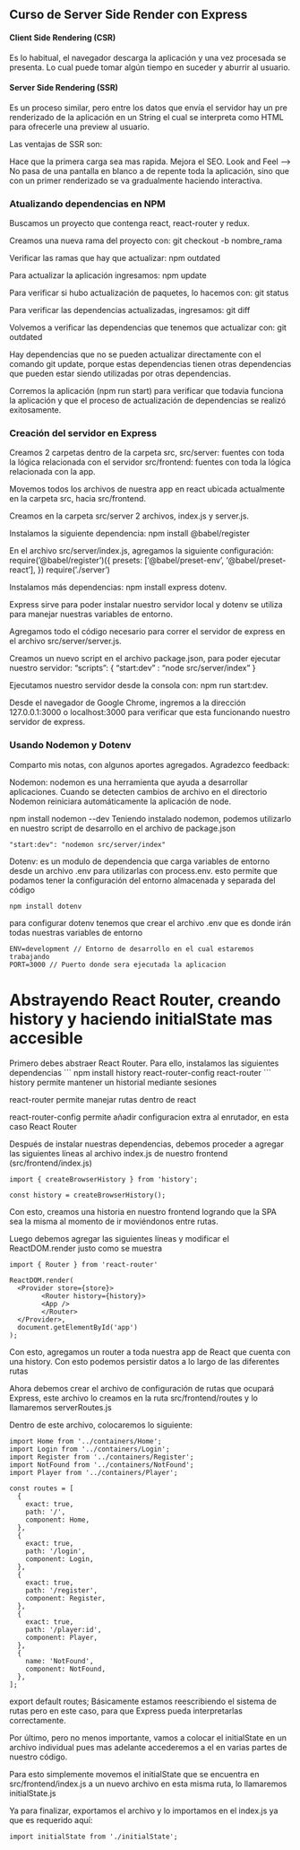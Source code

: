 ## Curso de Server Side Render con Express

#### Client Side Rendering (CSR)
Es lo habitual, el navegador descarga la aplicación y una vez procesada se presenta. Lo cual puede tomar algún tiempo en suceder y aburrir al usuario.
     
#### Server Side Rendering (SSR)
Es un proceso similar, pero entre los datos que envía el servidor hay un pre renderizado de la aplicación en un String el cual se interpreta como HTML para ofrecerle una preview al usuario.

Las ventajas de SSR son:

Hace que la primera carga sea mas rapida.
Mejora el SEO.
Look and Feel --> No pasa de una pantalla en blanco a de repente toda la aplicación, sino que con un primer renderizado se va gradualmente haciendo interactiva.

### Atualizando dependencias en NPM

Buscamos un proyecto que contenga react, react-router y redux.

Creamos una nueva rama del proyecto con:
git checkout -b nombre_rama

Verificar las ramas que hay que actualizar: npm outdated

Para actualizar la aplicación ingresamos: npm update

Para verificar si hubo actualización de paquetes, lo hacemos con: git status

Para verificar las dependencias actualizadas, ingresamos: git diff

Volvemos a verificar las dependencias que tenemos que actualizar con: git outdated

Hay dependencias que no se pueden actualizar directamente con el comando git update, porque estas dependencias tienen otras dependencias que pueden estar siendo utilizadas por otras dependencias.

Corremos la aplicación (npm run start) para verificar que todavia funciona la aplicación y que el proceso de actualización de dependencias se realizó exitosamente.

### Creación del servidor en Express
Creamos 2 carpetas dentro de la carpeta src, src/server: fuentes con toda la lógica relacionada con el servidor src/frontend: fuentes con toda la lógica relacionada con la app.

Movemos todos los archivos de nuestra app en react ubicada actualmente en la carpeta src, hacia src/frontend.

Creamos en la carpeta src/server 2 archivos, index.js y server.js.

Instalamos la siguiente dependencia: npm install @babel/register

En el archivo src/server/index.js, agregamos la siguiente configuración:
require(’@babel/register’)({
presets: [’@babel/preset-env’, ‘@babel/preset-react’],
})
require(’./server’)

Instalamos más dependencias: npm install express dotenv.

Express sirve para poder instalar nuestro servidor local y dotenv se utiliza para manejar nuestras variables de entorno.

Agregamos todo el código necesario para correr el servidor de express en el archivo src/server/server.js.

Creamos un nuevo script en el archivo package.json, para poder ejecutar nuestro servidor:
“scripts”: { “start:dev” : “node src/server/index” }

Ejecutamos nuestro servidor desde la consola con:
npm run start:dev.

Desde el navegador de Google Chrome, ingremos a la dirección 127.0.0.1:3000 o localhost:3000 para verificar que esta funcionando nuestro servidor de express.

### Usando Nodemon y Dotenv

Comparto mis notas, con algunos aportes agregados. Agradezco feedback:

Nodemon: nodemon es una herramienta que ayuda a desarrollar aplicaciones. Cuando se detecten cambios de archivo en el directorio Nodemon reiniciara automáticamente la aplicación de node.

npm install nodemon --dev
Teniendo instalado nodemon, podemos utilizarlo en nuestro script de desarrollo en el archivo de package.json
```
"start:dev": "nodemon src/server/index"
```
Dotenv: es un modulo de dependencia que carga variables de entorno desde un archivo .env para utilizarlas con process.env. esto permite que podamos tener la configuración del entorno almacenada y separada del código

```
npm install dotenv
```

para configurar dotenv tenemos que crear el archivo .env que es donde irán todas nuestras variables de entorno
```
ENV=development // Entorno de desarrollo en el cual estaremos trabajando
PORT=3000 // Puerto donde sera ejecutada la aplicacion
```

<h1>Abstrayendo React Router, creando history y haciendo initialState mas accesible</h1>
Primero debes abstraer React Router. Para ello, instalamos las siguientes dependencias
```
npm install history react-router-config react-router
```
history permite mantener un historial mediante sesiones

react-router permite manejar rutas dentro de react

react-router-config permite añadir configuracion extra al enrutador, en esta caso React Router

Después de instalar nuestras dependencias, debemos proceder a agregar las siguientes líneas al archivo index.js de nuestro frontend (src/frontend/index.js)
```
import { createBrowserHistory } from 'history';

const history = createBrowserHistory();
```

Con esto, creamos una historia en nuestro frontend logrando que la SPA sea la misma al momento de ir moviéndonos entre rutas.

Luego debemos agregar las siguientes líneas y modificar el ReactDOM.render justo como se muestra
```
import { Router } from 'react-router'

ReactDOM.render(
  <Provider store={store}>
		<Router history={history}>
	    <App />
		</Router>
  </Provider>,
  document.getElementById('app')
);
```
Con esto, agregamos un router a toda nuestra app de React que cuenta con una history. Con esto podemos persistir datos a lo largo de las diferentes rutas

Ahora debemos crear el archivo de configuración de rutas que ocupará Express, este archivo lo creamos en la ruta src/frontend/routes y lo llamaremos serverRoutes.js

Dentro de este archivo, colocaremos lo siguiente:
```
import Home from '../containers/Home';
import Login from '../containers/Login';
import Register from '../containers/Register';
import NotFound from '../containers/NotFound';
import Player from '../containers/Player';

const routes = [
  {
    exact: true,
    path: '/',
    component: Home,
  },
  {
    exact: true,
    path: '/login',
    component: Login,
  },
  {
    exact: true,
    path: '/register',
    component: Register,
  },
  {
    exact: true,
    path: '/player:id',
    component: Player,
  },
  {
    name: 'NotFound',
    component: NotFound,
  },
];

```
export default routes;
Básicamente estamos reescribiendo el sistema de rutas pero en este caso, para que Express pueda interpretarlas correctamente.

Por último, pero no menos importante, vamos a colocar el initialState en un archivo individual pues mas adelante accederemos a el en varias partes de nuestro código.

Para esto simplemente movemos el initialState que se encuentra en src/frontend/index.js a un nuevo archivo en esta misma ruta, lo llamaremos initialState.js

Ya para finalizar, exportamos el archivo y lo importamos en el index.js ya que es requerido aquí:
```
import initialState from './initialState';
```